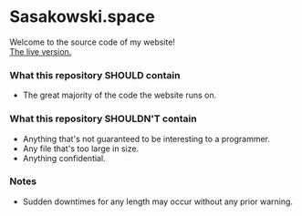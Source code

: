 # Sasakowski.space

Welcome to the source code of my website!<br>
[The live version.](https://sasakowski.space/)

### What this repository SHOULD contain
- The great majority of the code the website runs on.

### What this repository SHOULDN'T contain
- Anything that's not guaranteed to be interesting to a programmer.
- Any file that's too large in size.
- Anything confidential.

### Notes

- Sudden downtimes for any length may occur without any prior warning.